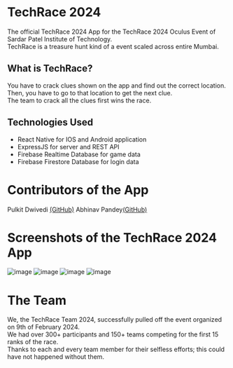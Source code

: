 # TechRace 2024
The official TechRace 2024 App for the TechRace 2024 Oculus Event of Sardar Patel Institute of Technology.<br>
TechRace is a treasure hunt kind of a event scaled across entire Mumbai.<br>
  
  ## What is TechRace?<br>
You have to crack clues shown on the app and find out the correct location.<br>
Then, you have to go to that location to get the next clue.<br>
The team to crack all the clues first wins the race.


## Technologies Used
  - React Native for IOS and Android application
  - ExpressJS for server and REST API
  - Firebase Realtime Database for game data
  - Firebase Firestore Database for login data

# Contributors of the App
Pulkit Dwivedi <a href="https://github.com/pulkit4603">(GitHub)</a>
Abhinav Pandey<a href="https://github.com/cottonTomato">(GitHub)</a>

# Screenshots of the TechRace 2024 App
![image](https://github.com/user-attachments/assets/77cf6857-2025-4ae4-a832-d48e01f2f4a5)
![image](https://github.com/user-attachments/assets/28c89ea8-5aa0-48b6-8551-41228bc90592)
![image](https://github.com/user-attachments/assets/120097d2-58ce-43f8-bc96-0c42f5bbb48d)
![image](https://github.com/user-attachments/assets/a3ef36eb-5419-404e-8397-cb1366a1b369)


# The Team

We, the TechRace Team 2024, successfully pulled off the event organized on 9th of February 2024.
<br>
We had over 300+ participants and 150+ teams competing for the first 15 ranks of the race.
<br>
Thanks to each and every team member for their selfless efforts; this could have not happened without them.
